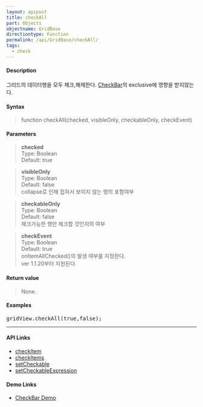 ```yaml
---
layout: apipost
title: checkAll
part: Objects
objectname: GridBase
directiontype: Function
permalink: /api/GridBase/checkAll/
tags:
  - check
---
```



#### Description

 그리드의 데이터행을 모두 체크,해제한다. [CheckBar](/api/types/CheckBar/)의 exclusive에 영향을 받지않는다.  

#### Syntax

> function checkAll(checked, visibleOnly, checkableOnly, checkEvent)  

#### Parameters

> **checked**  
> Type: Boolean  
> Default: true  

> **visibleOnly**  
> Type: Boolean  
> Default: false  
> collapse로 인해 접혀서 보이지 않는 행의 포함여부    

> **checkableOnly**  
> Type: Boolean  
> Default: false  
> 체크가능한 행만 체크할 것인지의 여부    

> **checkEvent**  
> Type: Boolean  
> Default: true  
> onItemAllChecked()의 발생 여부를 지정한다.  
> ver 1.1.20부터 지원된다.     

#### Return value

> None.  

#### Examples 

<pre class="prettyprint">
gridView.checkAll(true,false);
</pre>

---

#### API Links

* [checkItem](/api/GridBase/checkItem)
* [checkItems](/api/GridBase/checkItems)
* [setCheckable](/api/GridBase/setCheckable)
* [setCheckableExpression](/api/GridBase/setCheckableExpression) 

#### Demo Links

* [CheckBar Demo](http://demo.realgrid.com/GridComponent/CheckBar/)